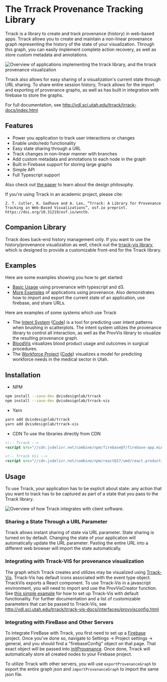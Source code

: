 # The Trrack Provenance Tracking Library

Trrack is a library to create and track provenance (history) in web-based apps. Trrack allows you to create and maintain a non-linear provenance graph representing the history of the state of your visualization. Through this graph, you can easily implement complete action recovery, as well as store custom metadata and annotations.

![Overview of applications implementing the trrack library, and the trrack provenance visualization](trrack_overview.png)

Trrack also allows for easy sharing of a visualization's current state through URL sharing. To share entire session history, Trrack allows for the import and exporting of provenance graphs, as well as has built in integration with firebase to store the graphs.

For full documentation, see http://vdl.sci.utah.edu/trrack/trrack-docs/index.html

## Features

- Power you application to track user interactions or changes
- Enable undo/redo functionality
- Easy state sharing through a URL
- Track changes in non-linear manner with branches
- Add custom metadata and annotations to each node in the graph
- Built in Firebase support for storing large graphs
- Simple API
- Full Typescript support

Also check out [the paper](https://doi.org/10.31219/osf.io/wnctb) to learn about the design philosophy.

If you're using Trrack in an academic project, please cite:

```
Z. T. Cutler, K. Gadhave and A. Lex, “Trrack: A Library for Provenance Tracking in Web-Based Visualizations”, osf.io preprint. https://doi.org/10.31219/osf.io/wnctb.
```

## Companion Library

Trrack does back-end history management only. If you want to use the history/provenance visualization as well, check out the [trrack-vis library](https://github.com/visdesignlab/trrack/tree/master/packages/trrack-vis), which is designed to provide a customizable front-end for the Trrack library.


## Examples

Here are some examples showing you how to get started:

 * [Basic Usage](https://github.com/visdesignlab/trrack/tree/master/packages/trrack-examples/simpleExample) using provenance with typescript and d3.
 * [More Examples](http://vdl.sci.utah.edu/trrack/) of applications using provenance. Also demonstrates how to import and export the current state of an application, use firebase, and share URLs.

Here are examples of some systems which use Trrack

 * The [Intent System](http://3.136.64.162:5000/index.html#/) ([Code](https://github.com/visdesignlab/intent-system)) is a tool for predicting user intent patterns when brushing in scatterplots. The intent system utilizes the provenance library to control all interaction, as well as the ProvVis library to visualize the resulting provenance graph.
 * [BloodVis](https://github.com/visdesignlab/bloodvis) visualizes blood product usage and outcomes in surgical procedures.
 * The [Workforce Project](https://teamcare.utah.gov/) ([Code](https://github.com/visdesignlab/workforce-frontend)) visualizes a model for predicting workforce needs in the medical sector in Utah.


## Installation

- NPM

```bash
npm install --save-dev @visdesignlab/trrack
npm install --save-dev @visdesignlab/trrack-vis
```

- Yarn

```bash
yarn add @visdesignlab/trrack
yarn add @visdesignlab/trrack-vis

```

- CDN
To use the libraries directly from CDN

```html
<!-- Trrack -->
<script src="//cdn.jsdelivr.net/combine/npm/firebase@7/firebase-app.min.js,npm/firebase@7/firebase-database.min.js,npm/mobx@6/dist/mobx.umd.production.min.js,npm/lz-string@1/libs/lz-string.min.js,npm/deep-diff@1/dist/deep-diff.min.js,npm/@visdesignlab/trrack/dist/trrack.umd.production.min.js"></script>

<!-- Trrack Vis -->
<script src="//cdn.jsdelivr.net/combine/npm/react@17/umd/react.production.min.js,npm/react-dom@17/umd/react-dom.production.min.js,npm/react-move@6/dist/react-move.min.js,npm/typestyle@2/umd/typestyle.min.js,npm/semantic-ui-react@2/dist/umd/semantic-ui-react.min.js,npm/d3@6.2.0/dist/d3.min.js,npm/@visdesignlab/trrack-vis/dist/trrackvis.umd.development.min.js"></script>
```

## Usage

To use Trrack, your application has to be explicit about state: any action that you want to track has to be captured as part of a state that you pass to the Trrack library.


![Overview of how Trrack integrates with client software.](trrack_architecture.png)


### Sharing a State Through a URL Parameter

Trrack allows instant sharing of state via URL parameter. State sharing is turned on by default. Changing the state of your application will automatically update the URL parameter. Pasting the entire URL into a different web browser will import the state automatically.

### Integrating with Trrack-VIS for provenance visualization

The graph which Trrack creates and utilizes may be visualized using [Trrack-Vis](https://github.com/visdesignlab/trrack/tree/master/packages/trrack-vis). Trrack-Vis has default icons associated with the event type object. TrrackVis exports a React component. To use Trrack-Vis in a javascript environment, you will need to import and use the ProvVisCreator function. See [this simple example](https://github.com/visdesignlab/trrack/blob/dev/packages/trrack-examples/simpleExample/src/provenanceSetup.ts) for how to set up Trrack-Vis with default functionality. For further documentation and a list of customizable parameters that can be passed to Trrack-Vis, see http://vdl.sci.utah.edu/trrack/trrack-vis-docs/interfaces/provvisconfig.html

### Integrating with FireBase and Other Servers

To integrate FireBase with Trrack, you first need to set up a [Firebase](https://firebase.google.com/docs/database) project. Once you've done so, navigate to Settings -> Project settings -> general, and you should find a "firebaseConfig" object on that page. That exact object will be passed into [initProvenance](http://vdl.sci.utah.edu/trrack/trrack-docs/globals.html#initprovenance). Once done, Trrack will automatically store all created nodes to your Firebase project.

To utilize Trrack with other servers, you will use `exportProvenanceGraph` to export the entire graph json and `importProvenanceGraph` to import the same json file.
